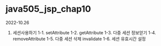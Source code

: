 # java505_jsp_chap10

2022-10.26

1. 세션사용하기
    1-1. setAttribute
    1-2. getAttribute
    1-3. 다중 세션 정보얻기
    1-4. removeAttribute
    1-5. 다중 세션 삭제 invalidate
    1-6. 세션 유효시간 설정